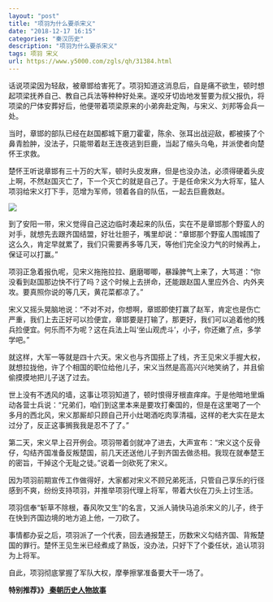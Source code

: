 ```yaml
---
layout: "post"
title: "项羽为什么要杀宋义"
date: "2018-12-17 16:15"
categories: "秦汉历史"
description: "项羽为什么要杀宋义"
tags: 项羽 宋义
url: https://www.y5000.com/zgls/qh/31384.html
---
```






话说项梁因为轻敌，被章邯给害死了。项羽知道这消息后，自是痛不欲生，顿时想起项梁抚养自己、教自己兵法等种种好处来。遂咬牙切齿地发誓要为叔父报仇，将项梁的尸体安葬好后，他便带着项梁原来的小弟奔赴定陶，与宋义、刘邦等会兵一处。

当时，章邯的部队已经在赵国都城下磨刀霍霍，陈余、张耳出战迎敌，都被揍了个鼻青脸肿，没法子，只能带着赵王连夜逃到巨鹿，当起了缩头乌龟，并派使者向楚怀王求救。

楚怀王听说章邯有三十万的大军，顿时头皮发麻，但是也没办法，必须得硬着头皮上啊，不然赵国灭亡了，下一个灭亡的就是自己了。于是任命宋义为大将军，猛人项羽给宋义打下手，范增为军师，领着各自的队伍，一起去巨鹿救赵。

![](https://img.y5000.com/uploads/allimg/180711/8-1PG1131453153.jpg)

到了安阳一带，宋义觉得自己这边临时凑起来的队伍，实在不是章邯那个野蛮人的对手，就想先去跟齐国结盟，好壮壮胆子，嘴里却说：“章邯那个野蛮人围城围了这么久，肯定早就累了，我们只需要再多等几天，等他们完全没力气的时候再上，保证可以打赢。”

项羽正急着报仇呢，见宋义拖拖拉拉、磨磨唧唧，暴躁脾气上来了，大骂道：“你没看到赵国那边快不行了吗？这个时候上去拼命，还能跟赵国人里应外合、内外夹攻。要真照你说的等几天，黄花菜都凉了。”

宋义又摇头晃脑地说：“不对不对，你想啊，章邯即使打赢了赵军，肯定也是伤亡严重，我们上去正好可以捡便宜，章邯要是打输了，那更好，我们可以追着他的残兵捡便宜。何乐而不为呢？这在兵法上叫‘坐山观虎斗’，小子，你还嫩了点，多学学吧。”

就这样，大军一等就是四十六天。宋义也与齐国搭上了线，齐王见宋义手握大权，就想拉拢他，许了个相国的职位给他儿子，宋义当然是高高兴兴地笑纳了，并且偷偷摸摸地把儿子送了过去。

世上没有不透风的墙，这事让项羽知道了，顿时恨得牙根直痒痒。于是他暗地里煽动各营士兵说：“兄弟们，咱们到这里本来是要攻打秦国的，但是在这里喝了一个多月的西北风，宋义那厮却只顾自己开小灶喝酒吃肉享清福，这样的老大实在是太过分了，反正这事搁我我是忍不了了。”

第二天，宋义早上召开例会。项羽带着剑就冲了进去，大声宣布：“宋义这个反骨仔，勾结齐国准备反叛楚国，前几天还送他儿子到齐国去做丞相。我现在就奉楚王的密旨，干掉这个无耻之徒。”说着一剑砍死了宋义。

因为项羽前期宣传工作做得好，大家都对宋义不顾兄弟死活，只管自己享乐的行径感到不爽，纷纷支持项羽，并推举项羽代理上将军，带着大伙在刀头上讨生活。

项羽信奉“斩草不除根，春风吹又生”的名言，又派人骑快马追杀宋义的儿子，终于在快到齐国边境的地方追上他，一刀砍了。

事情都办妥之后，项羽派了一个代表，回去通报楚王，历数宋义勾结齐国、背叛楚国的罪行。楚怀王见生米已经煮成了熟饭，没办法，只好下了个委任状，追认项羽为上将军。

自此，项羽彻底掌握了军队大权，摩拳擦掌准备要大干一场了。

**特别推荐》》[ 秦朝历史人物故事](https://www.y5000.com/zgls/qh/31428.html)**
